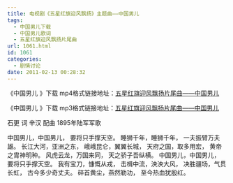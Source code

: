 ```yaml
---
title: 电视剧《五星红旗迎风飘扬》主题曲——中国男儿
tags:
  - 中国男儿下载
  - 中国男儿歌词
  - 五星红旗迎风飘扬片尾曲
url: 1061.html
id: 1061
categories:
  - 剧情讨论
date: 2011-02-13 00:28:32
---
```


《中国男儿 》下载 mp4格式链接地址：[五星红旗迎风飘扬片尾曲——中国男儿](https://res.cloudinary.com/lhybaobei/video/upload/v1563864407/%E4%BA%94%E6%98%9F%E7%BA%A2%E6%97%97%E8%BF%8E%E9%A3%8E%E9%A3%98%E6%89%AC%E7%89%87%E5%B0%BE%E6%9B%B2_%E4%B8%AD%E5%9B%BD%E7%94%B7%E5%84%BF_lzqtps.mp4)

《中国男儿 》下载 mp3格式链接地址：[五星红旗迎风飘扬片尾曲——中国男儿](http://smile.itcao.com/wp-content/uploads/五星红旗迎风飘扬片尾曲——中国男儿.mp4)

石更 词   辛汉 配曲
1895年陆军军歌 
  
  
中国男儿，中国男儿，
要将只手撑天空。
睡狮千年，睡狮千年，
一夫振臂万夫雄。
长江大河，亚洲之东，
峨峨昆仑，翼翼长城，
天府之国，取多用宏，
黄帝之胄神明种。
风虎云龙，万国来同，
天之骄子吾纵横。
中国男儿，中国男儿，
要将只手撑天空。
我有宝刀，慷慨从戎，
击楫中流，泱泱大风，
决胜疆场，气贯长虹，
古今多少奇丈夫。
碎首黄尘，燕然勒功，
至今热血犹殷红。